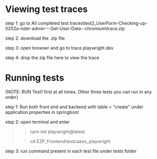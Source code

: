 # Viewing test traces

step 1: go to All completed test traces\test2_UserForm-Checking-up-0202a-nder-admin---Get-User-Data--chromium\trace.zip 

step 2: download the .zip file

step 3: open browser and go to trace.playwright.dev

step 4: drop the zip file here to view the trace

# Running tests
{NOTE: RUN Test1 first at all times. Other three tests you can run in any order}

step 1: Run both front end and backend with table = "create" under application.properties in springboot

step 2: open terminal and enter 

>> npm init playwright@latest   

>> cd EZP_Frontend\testcases_playwright 

step 3: run command present in each test file under tests folder